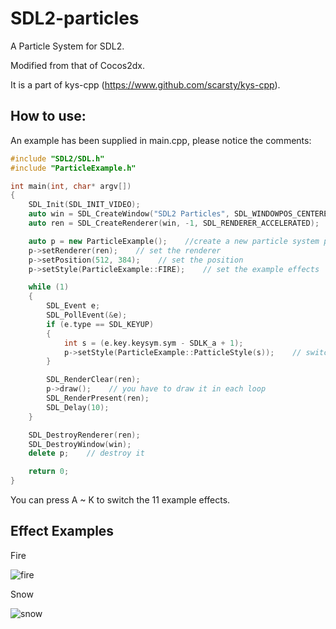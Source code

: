 # SDL2-particles

A Particle System for SDL2.

Modified from that of Cocos2dx.

It is a part of kys-cpp (<https://www.github.com/scarsty/kys-cpp>).

## How to use:

An example has been supplied in main.cpp, please notice the comments:

```c++
#include "SDL2/SDL.h"
#include "ParticleExample.h"

int main(int, char* argv[])
{
    SDL_Init(SDL_INIT_VIDEO);
    auto win = SDL_CreateWindow("SDL2 Particles", SDL_WINDOWPOS_CENTERED, SDL_WINDOWPOS_CENTERED, 1024, 768, SDL_WINDOW_OPENGL);
    auto ren = SDL_CreateRenderer(win, -1, SDL_RENDERER_ACCELERATED);

    auto p = new ParticleExample();    //create a new particle system pointer
    p->setRenderer(ren);    // set the renderer
    p->setPosition(512, 384);    // set the position
    p->setStyle(ParticleExample::FIRE);    // set the example effects

    while (1)
    {
        SDL_Event e;
        SDL_PollEvent(&e);
        if (e.type == SDL_KEYUP)
        {
            int s = (e.key.keysym.sym - SDLK_a + 1);
            p->setStyle(ParticleExample::PatticleStyle(s));    // switch the example effects
        }

        SDL_RenderClear(ren);
        p->draw();    // you have to draw it in each loop
        SDL_RenderPresent(ren);
        SDL_Delay(10);
    }

    SDL_DestroyRenderer(ren);
    SDL_DestroyWindow(win);
    delete p;    // destroy it

    return 0;
}
```

You can press A ~ K to switch the 11 example effects.



## Effect Examples

Fire

![fire](https://raw.githubusercontent.com/scarsty/SDL2-particles/master/pic/fire.png)

Snow

![snow](https://raw.githubusercontent.com/scarsty/SDL2-particles/master/pic/snow.png)